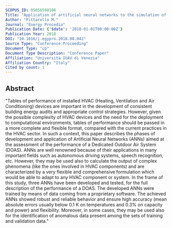 ```yaml
---
SCOPUS_ID: 85056590188
Title: "Application of artificial neural networks to the simulation of a Dedicated Outdoor Air System (DOAS)"
Author: "Pittarello M."
Journal: "Energy Procedia"
Publication Date: {'$date': '2018-01-01T00:00:00Z'}
Publication Year: 2018
DOI: "10.1016/j.egypro.2018.08.042"
Source Type: "Conference Proceeding"
Document Type: "cp"
Document Type Description: "Conference Paper"
Affiliation: "Università IUAV di Venezia"
Affiliation Country: "Italy"
Cited by count: 1
---
```


## Abstract
"Tables of performance of installed HVAC (Heating, Ventilation and Air Conditioning) devices are important in the development of consistent building energy audits and appropriate control strategies. However, given the possible complexity of HVAC devices and the need for the deployment to computational environments, tables of performance should be passed in a more complete and flexible format, compared with the current practices in the HVAC sector. In such a context, this paper describes the phases of development and application of Artificial Neural Networks (ANNs) aimed at the assessment of the performance of a Dedicated Outdoor Air System (DOAS). ANNs are well renowned because of their applications in many important fields such as autonomous driving systems, speech recognition, etc. However, they may be used also to calculate the output of complex phenomena (like the ones involved in HVAC components) and are characterized by a very flexible and comprehensive formulation which would be able to adapt to any HVAC component or system. In the frame of this study, three ANNs have been developed and tested, for the full description of the performance of a DOAS. The developed ANNs were trained by means of data coming from a proprietary software. The achieved ANNs showed robust and reliable behavior and ensure high accuracy (mean absolute errors usually below 0.1 K on temperatures and 0.3% on capacity and power) and flexibility. Moreover, in some cases, they may be used also for the identification of anomalous data present among the sets of training and validation data."
